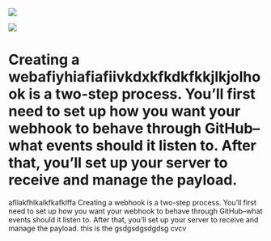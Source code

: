 
<a href='http://localhost:8075/job/sampleJenkins'><img src='http://localhost:8075/job/sampleJenkins/badge/icon'></a>

<a href='http://localhost:8075/job/sampleJenkins/'><img src='http://localhost:8075/buildStatus/icon?job=sampleJenkins,style=plastic'></a>

Creating a webafiyhiafiafiivkdxkfkdkfkkjlkjolhook is a two-step process. You’ll first need to set up how you want your webhook to behave through GitHub–what events should it listen to. After that, you’ll set up your server to receive and manage the payload.
=======
afllakfhlkalkfkafklffa
Creating a webhook is a two-step process. You’ll first need to set up how you want your webhook to behave through GitHub–what events should it listen to. After that, you’ll set up your server to receive and manage the payload. this is the 
gsdgsdgsdgdsg
cvcv
